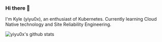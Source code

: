 ### Hi there 👋

I'm Kyle (yiyu0x), an enthusiast of Kubernetes. Currently learning Cloud Native technology and Site Reliability Engineering.

![yiyu0x's github stats](https://github-readme-stats.vercel.app/api?username=yiyu0x&show_icons=true&count_private=true&hide=prs&theme=algolia)

<!--
**yiyu0x/yiyu0x** is a ✨ _special_ ✨ repository because its `README.md` (this file) appears on your GitHub profile.
Here are some ideas to get you started:

- 🔭 I’m currently working on ...
- 🌱 I’m currently learning ...
- 👯 I’m looking to collaborate on ...
- 🤔 I’m looking for help with ...
- 💬 Ask me about ...
- 📫 How to reach me: ...
- 😄 Pronouns: ...
- ⚡ Fun fact: ...
-->
